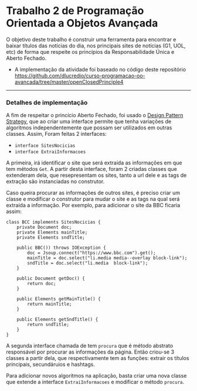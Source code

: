 # Trabalho 2 de Programação Orientada a Objetos Avançada


O objetivo deste trabalho é construir uma ferramenta para encontrar e baixar títulos das notícias do dia, nos principais sites de notícias (G1, UOL, etc) de forma que respeite os princípios da Responsabilidade Única e Aberto Fechado.

* A implementação da atividade foi baseado no código deste repositório https://github.com/dlucredio/curso-programacao-oo-avancada/tree/master/openClosedPrinciple4 

---

### Detalhes de implementação

A fim de respeitar o princício Aberto Fechado, foi usado o [Design Pattern Strategy](https://refactoring.guru/design-patterns/strategy), que ao criar uma interface permite que tenha variações de algoritmos independentemente que possam ser utilizados em outras classes. Assim, Foram feitas 2 interfaces:
* ```interface SitesNocicias```
* ```interface ExtraiInformacoes```


A primeira, irá identificar o site que será extraída as informações em que tem métodos ```Get```. A partir desta interface, foram 2 criadas classes que extenderam dela, que resepresentam os sites, tanto a url dele e as tags de extração são instanciadas no construtor.

Caso queira procurar as informações de outros sites, é preciso criar um classe e modificar o construtor para mudar o site e as tags na qual será extraída a informação. Por exemplo, para adicionar o site da BBC ficaria assim:

```
class BCC implements SitesNocicias {
    private Document doc;
    private Elements mainTitle;
    private Elements sndTitle;

    public BBC()) throws IOException {
        doc = Jsoup.connect("https://www.bbc.com").get();
        mainTitle = doc.select("li.media media--overlay block-link");
        sndTitle = doc.select("li.media  block-link");
    }

    public Document getDoc() {
        return doc;
    }

    public Elements getMainTitle() {
        return mainTitle;
    }

    public Elements getSndTitle() {
        return sndTitle;
    }
}

```

A segunda interface chamada de tem ```procura``` que é método abstrato responsável por procurar as informações da página. Então criou-se 3 classes a partir dela, que respectivamente tem as funções: extrair os títulos principais, secundáruios e hashtags.

Para adicionar novos algoritmos na aplicação, basta criar uma nova classe que extende a interface ```ExtraiInformacoes``` e modificar o método ```procura```.

